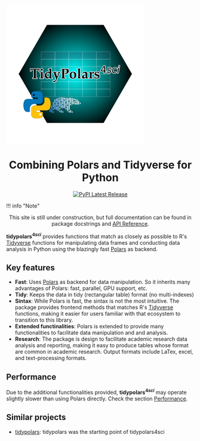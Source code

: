 

  <div class="image">
    <!-- <img src="https://github.com/DiogoFerrari/tidypolars4sci/blob/master/docs/tidypolars4sci.png?raw=True" alt="Description" style="max-width: 500px; margin-left: 10px"> -->
    <img src="./tidypolars4sci.png" alt="Description" style="max-width: 1000px; margin-left: 0px">
  </div>
  
  
<h1 style="text-align:center">Combining Polars and Tidyverse for Python</h1>
<div align="center">
  <!-- <a href="https://docs.rs/polars/latest/polars/"> -->
  <!--   <img src="https://docs.rs/polars/badge.svg" alt="Rust docs latest"/> -->
  <!-- </a> -->
  <!-- <a href="https://crates.io/crates/polars"> -->
  <!--   <img src="https://img.shields.io/crates/v/polars.svg" alt="Rust crates Latest Release"/> -->
  <!-- </a> -->
  <a href="https://pypi.org/project/tidypolars4sci/">
    <img src="https://img.shields.io/pypi/v/tidypolars4sci.svg" alt="PyPI Latest Release"/>
  </a>
  <!-- <a href="https://doi.org/10.5281/zenodo.7697217"> -->
  <!--   <img src="https://zenodo.org/badge/DOI/10.5281/zenodo.7697217.svg" alt="DOI Latest Release"/> -->
  <!-- </a> -->
</div>

 <!-- dprint-ignore-start -->
!!! info "Note" 
    <center>This site is still under construction, but full documentation can be found in package docstrings and [API Reference](api.md).</center>
<!-- dprint-ignore-end -->


<!-- # TidyPolars $^{4sci}$ -->

<!-- <div class="two-column"> -->
<!--   <div class="text"> -->
<!--     <p> -->
<!-- <b>tidypolars4sci</b> provides functions that match as closely as possible to R's <a href="https://www.tidyverse.org/">Tidyverse</a> functions for manipulating data frames and conducting data analysis in Python using the blazingly fast <a href="https://github.com/pola-rs/polars">Polars</a> as backend.</p> -->
<!-- <p>The name <strong>tidypolars4sci</strong> reflects the module's main features:</p> -->
<!-- <ol> -->
<!--     <li>Matches the function names and functionalities of R's <a href="https://tidyverse.org/">Tidyverse</a>.</li> -->
<!--     <li>Leverages the performance and efficiency of <a href="https://github.com/pola-rs/polars">Polars</a> under the hood.</li> -->
<!--     <li>Tailored for scientific research, extending the default functionalities of both Polars and Tidyverse.</li> -->
<!-- </ol> -->
<!-- 	</p> -->
<!--   </div> -->
<!--   <div class="image"> -->
<!--     <img src="https://github.com/DiogoFerrari/tidypolars4sci/blob/master/docs/tidypolars4sci.png?raw=True" alt="Description" style="max-width: 500px; margin-left: 10px"> -->
<!--   </div> -->
<!-- </div> -->


**tidypolars$^{4sci}$** provides functions that match as closely as possible to R's [Tidyverse](https://www.tidyverse.org/) functions for manipulating data frames and conducting data analysis in Python using the blazingly fast [Polars](https://github.com/pola-rs/polars) as backend.

## Key features

- **Fast**: Uses [Polars](https://github.com/pola-rs/polars) as backend for data manipulation. So it inherits many advantages of Polars: fast, parallel, GPU support, etc.
- **Tidy**: Keeps the data in tidy (rectangular table) format (no multi-indexes)
- **Sintax**: While Polars is fast, the sintax is not the most intuitive. The package provides frontend methods that matches R's [Tidyverse](https://www.tidyverse.org/) functions, making it easier for users familiar with that ecosystem to transition to this library.
- **Extended functinalities**: Polars is extended to provide many functionalities to facilitate data manipulation and and analysis.
- **Research**: The package is design to facilitate academic research data analysis and reporting, making it easy to produce tables whose format are common in academic research. Output formats include LaTex, excel, and text-processing formats.


<!-- ## Details -->

<!-- **tidypolars$^{4sci}$** is an **extended** API for [Polars](https://github.com/pola-rs/polars). One of the **main advantages** of using Polars as a data manipulation engine is its exceptional speed when compared to other alternatives (see [here](https://pola.rs/posts/benchmarks/)). -->

<!-- The primary distinction between **tidypolars$^{4sci}$** and Polars lies in user interaction. The frontend functions are designed to closely resemble those available in R's [Tidyverse](https://tidyverse.org/), making it easier for users familiar with that ecosystem to transition to this library. -->

<!-- Another useful feature of **tidypolars$^{4sci}$** is its extensive functionality aimed at facilitating data analysis and reporting for scientific research and academic publications. This includes the creation of LaTeX tables, which enhances the presentation of results. -->

## Performance
Due to the additional functionalities provided, **tidypolars$^{4sci}$** may operate slightly slower than using Polars directly. Check the section [Performance](performance/performance.md).


## Similar projects

- [tidypolars](https://pypi.org/project/tidypolars/): tidypolars was the starting point of tidypolars4sci
